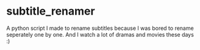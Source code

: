 # subtitle_renamer
A python script I made to rename subtitles because I was bored to rename seperately one by one. And I watch a lot of dramas and movies these days :)

